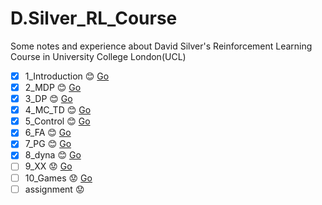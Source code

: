 # D.Silver_RL_Course
Some notes and experience about David Silver's Reinforcement Learning Course in University College London(UCL)



- [x] 1_Introduction :blush: [Go](https://github.com/cryer/D.Silver_RL_Course/tree/master/1_Introduction)
- [x] 2_MDP :blush:   [Go](https://github.com/cryer/D.Silver_RL_Course/tree/master/2_MDP)
- [x] 3_DP :blush:  [Go](https://github.com/cryer/D.Silver_RL_Course/tree/master/3_DP)
- [x] 4_MC_TD :blush:  [Go](https://github.com/cryer/D.Silver_RL_Course/tree/master/4_MC_TD)
- [x] 5_Control :blush:  [Go](https://github.com/cryer/D.Silver_RL_Course/tree/master/5_Control)
- [x] 6_FA :blush:  [Go](https://github.com/cryer/D.Silver_RL_Course/tree/master/6_FA)
- [x] 7_PG :blush:  [Go](https://github.com/cryer/D.Silver_RL_Course/tree/master/7_PG)
- [x] 8_dyna :blush:  [Go](https://github.com/cryer/D.Silver_RL_Course/tree/master/8_dyna)
- [ ] 9_XX :worried:  [Go](https://github.com/cryer/D.Silver_RL_Course/tree/master/9_XX)
- [ ] 10_Games :worried:  [Go](https://github.com/cryer/D.Silver_RL_Course/tree/master/10_Games)
- [ ] assignment :worried:

